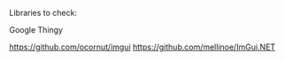 ﻿Libraries to check:

Google Thingy

https://github.com/ocornut/imgui
https://github.com/mellinoe/ImGui.NET
